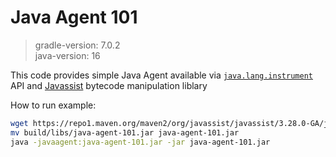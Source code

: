 # Java Agent 101

>gradle-version: 7.0.2  
java-version: 16

This code provides simple Java Agent available via [`java.lang.instrument`](https://docs.oracle.com/en/java/javase/16/docs/api/java.instrument/java/lang/instrument/package-summary.html) API and [Javassist](https://www.javassist.org) bytecode manipulation liblary

How to run example:

```bash
wget https://repo1.maven.org/maven2/org/javassist/javassist/3.28.0-GA/javassist-3.28.0-GA.jar -o javassist.jar
mv build/libs/java-agent-101.jar java-agent-101.jar
java -javaagent:java-agent-101.jar -jar java-agent-101.jar
```
